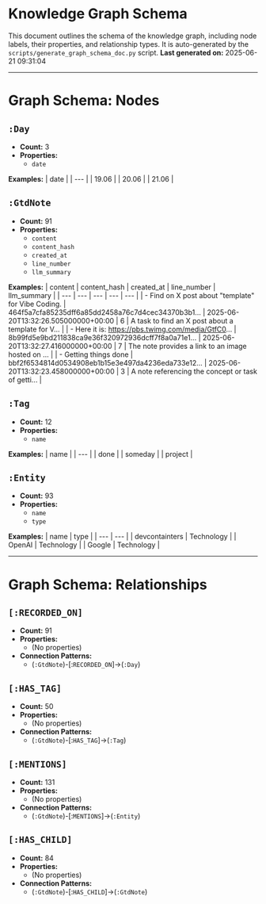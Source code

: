 # Knowledge Graph Schema

This document outlines the schema of the knowledge graph, including node labels, their properties, and relationship types.
It is auto-generated by the `scripts/generate_graph_schema_doc.py` script.
**Last generated on:** 2025-06-21 09:31:04

---

# Graph Schema: Nodes

## `:Day`
- **Count:** 3
- **Properties:**
  - `date`

**Examples:**
| date |
| --- |
| 19.06 |
| 20.06 |
| 21.06 |

## `:GtdNote`
- **Count:** 91
- **Properties:**
  - `content`
  - `content_hash`
  - `created_at`
  - `line_number`
  - `llm_summary`

**Examples:**
| content | content_hash | created_at | line_number | llm_summary |
| --- | --- | --- | --- | --- |
| - Find on X post about "template" for Vibe Coding. | 464f5a7cfa85235dff6a85dd2458a76c7d4cec34370b3b1... | 2025-06-20T13:32:26.505000000+00:00 | 6 | A task to find an X post about a template for V... |
| - Here it is: https://pbs.twimg.com/media/GtfC0... | 8b99fd5e9bd211838ca9e36f320972936dcff7f8a0a71e1... | 2025-06-20T13:32:27.416000000+00:00 | 7 | The note provides a link to an image hosted on ... |
| - Getting things done | bbf2f6534814d0534908eb1b15e3e497da4236eda733e12... | 2025-06-20T13:32:23.458000000+00:00 | 3 | A note referencing the concept or task of getti... |

## `:Tag`
- **Count:** 12
- **Properties:**
  - `name`

**Examples:**
| name |
| --- |
| done |
| someday |
| project |

## `:Entity`
- **Count:** 93
- **Properties:**
  - `name`
  - `type`

**Examples:**
| name | type |
| --- | --- |
| devcontainters | Technology |
| OpenAI | Technology |
| Google | Technology |


---

# Graph Schema: Relationships

## `[:RECORDED_ON]`
- **Count:** 91
- **Properties:**
  - (No properties)
- **Connection Patterns:**
  - (`:GtdNote`)-[:`RECORDED_ON`]->(`:Day`)

## `[:HAS_TAG]`
- **Count:** 50
- **Properties:**
  - (No properties)
- **Connection Patterns:**
  - (`:GtdNote`)-[:`HAS_TAG`]->(`:Tag`)

## `[:MENTIONS]`
- **Count:** 131
- **Properties:**
  - (No properties)
- **Connection Patterns:**
  - (`:GtdNote`)-[:`MENTIONS`]->(`:Entity`)

## `[:HAS_CHILD]`
- **Count:** 84
- **Properties:**
  - (No properties)
- **Connection Patterns:**
  - (`:GtdNote`)-[:`HAS_CHILD`]->(`:GtdNote`)
